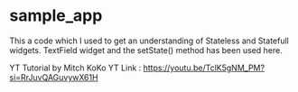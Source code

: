 # sample_app

This a code which I used to get an understanding of Stateless and Statefull widgets. 
TextField widget and the setState() method has been used here.

YT Tutorial by Mitch KoKo
YT Link : https://youtu.be/TclK5gNM_PM?si=RrJuvQAGuvywX61H
